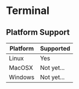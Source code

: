 # Terminal

## Platform Support

| Platform| Supported
|---------|------------
| Linux   | Yes
| MacOSX  | Not yet...
| Windows | Not yet...

